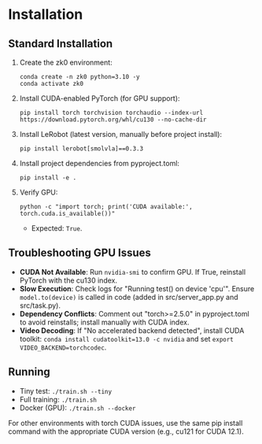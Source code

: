 # Installation

## Standard Installation

1. Create the zk0 environment:
   ```
   conda create -n zk0 python=3.10 -y
   conda activate zk0
   ```

2. Install CUDA-enabled PyTorch (for GPU support):
   ```
   pip install torch torchvision torchaudio --index-url https://download.pytorch.org/whl/cu130 --no-cache-dir
   ```

3. Install LeRobot (latest version, manually before project install):
   ```
   pip install lerobot[smolvla]==0.3.3
   ```

4. Install project dependencies from pyproject.toml:
   ```
   pip install -e .
   ```

5. Verify GPU:
   ```
   python -c "import torch; print('CUDA available:', torch.cuda.is_available())"
   ```
   - Expected: `True`.

## Troubleshooting GPU Issues

- **CUDA Not Available**: Run `nvidia-smi` to confirm GPU. If True, reinstall PyTorch with the cu130 index.
- **Slow Execution**: Check logs for "Running test() on device 'cpu'". Ensure `model.to(device)` is called in code (added in src/server_app.py and src/task.py).
- **Dependency Conflicts**: Comment out "torch>=2.5.0" in pyproject.toml to avoid reinstalls; install manually with CUDA index.
- **Video Decoding**: If "No accelerated backend detected", install CUDA toolkit: `conda install cudatoolkit=13.0 -c nvidia` and set `export VIDEO_BACKEND=torchcodec`.

## Running

- Tiny test: `./train.sh --tiny`
- Full training: `./train.sh`
- Docker (GPU): `./train.sh --docker`

For other environments with torch CUDA issues, use the same pip install command with the appropriate CUDA version (e.g., cu121 for CUDA 12.1).